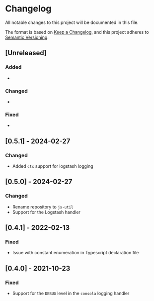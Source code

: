 # Changelog

All notable changes to this project will be documented in this file.

The format is based on [Keep a Changelog](https://keepachangelog.com/en/1.0.0/),
and this project adheres to [Semantic Versioning](https://semver.org/spec/v2.0.0.html).

## [Unreleased]

### Added

*

### Changed

*

### Fixed

*

## [0.5.1] - 2024-02-27

### Changed

* Added `ctx` support for logstash logging

## [0.5.0] - 2024-02-27

### Changed

* Rename repository to `js-util`
* Support for the Logstash handler

## [0.4.1] - 2022-02-13

### Fixed

* Issue with constant enumeration in Typescript declaration file

## [0.4.0] - 2021-10-23

### Fixed

* Support for the `DEBUG` level in the `consola` logging handler
